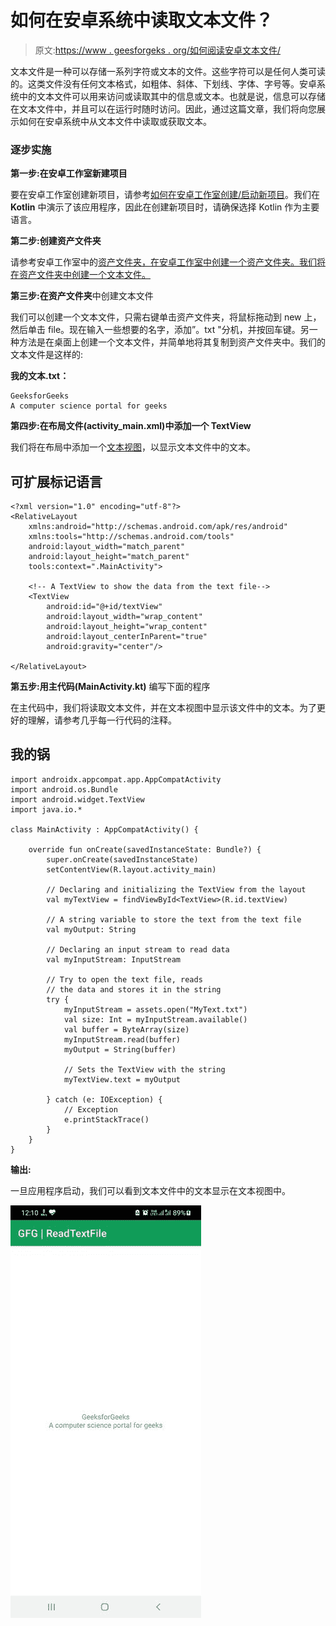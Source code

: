 # 如何在安卓系统中读取文本文件？

> 原文:[https://www . geesforgeks . org/如何阅读安卓文本文件/](https://www.geeksforgeeks.org/how-to-read-a-text-file-in-android/)

文本文件是一种可以存储一系列字符或文本的文件。这些字符可以是任何人类可读的。这类文件没有任何文本格式，如粗体、斜体、下划线、字体、字号等。安卓系统中的文本文件可以用来访问或读取其中的信息或文本。也就是说，信息可以存储在文本文件中，并且可以在运行时随时访问。因此，通过这篇文章，我们将向您展示如何在安卓系统中从文本文件中读取或获取文本。

### 逐步实施

**第一步:在安卓工作室新建项目**

要在安卓工作室创建新项目，请参考[如何在安卓工作室创建/启动新项目](https://www.geeksforgeeks.org/android-how-to-create-start-a-new-project-in-android-studio/)。我们在 **Kotlin** 中演示了该应用程序，因此在创建新项目时，请确保选择 Kotlin 作为主要语言。

**第二步:创建资产文件夹**

请参考安卓工作室中的[资产文件夹，在安卓工作室中创建一个资产文件夹。我们将在资产文件夹中创建一个文本文件。](https://www.geeksforgeeks.org/assets-folder-in-android/)

**第三步:在资产文件夹**中创建文本文件

我们可以创建一个文本文件，只需右键单击资产文件夹，将鼠标拖动到 new 上，然后单击 file。现在输入一些想要的名字，添加”。txt "分机，并按回车键。另一种方法是在桌面上创建一个文本文件，并简单地将其复制到资产文件夹中。我们的文本文件是这样的:

**我的文本.txt：**

```
GeeksforGeeks
A computer science portal for geeks
```

**第四步:在布局文件(activity_main.xml)中添加一个 TextView**

我们将在布局中添加一个[文本视图](https://www.geeksforgeeks.org/textview-widget-in-android-using-java-with-examples/)，以显示文本文件中的文本。

## 可扩展标记语言

```
<?xml version="1.0" encoding="utf-8"?>
<RelativeLayout 
    xmlns:android="http://schemas.android.com/apk/res/android"
    xmlns:tools="http://schemas.android.com/tools"
    android:layout_width="match_parent"
    android:layout_height="match_parent"
    tools:context=".MainActivity">

    <!-- A TextView to show the data from the text file-->
    <TextView
        android:id="@+id/textView"
        android:layout_width="wrap_content"
        android:layout_height="wrap_content"
        android:layout_centerInParent="true"
        android:gravity="center"/>

</RelativeLayout>
```

**第五步:用主代码(MainActivity.kt)** 编写下面的程序

在主代码中，我们将读取文本文件，并在文本视图中显示该文件中的文本。为了更好的理解，请参考几乎每一行代码的注释。

## 我的锅

```
import androidx.appcompat.app.AppCompatActivity
import android.os.Bundle
import android.widget.TextView
import java.io.*

class MainActivity : AppCompatActivity() {

    override fun onCreate(savedInstanceState: Bundle?) {
        super.onCreate(savedInstanceState)
        setContentView(R.layout.activity_main)

        // Declaring and initializing the TextView from the layout
        val myTextView = findViewById<TextView>(R.id.textView)

        // A string variable to store the text from the text file
        val myOutput: String

        // Declaring an input stream to read data
        val myInputStream: InputStream

        // Try to open the text file, reads 
        // the data and stores it in the string
        try {
            myInputStream = assets.open("MyText.txt")
            val size: Int = myInputStream.available()
            val buffer = ByteArray(size)
            myInputStream.read(buffer)
            myOutput = String(buffer)

            // Sets the TextView with the string
            myTextView.text = myOutput

        } catch (e: IOException) {
            // Exception
            e.printStackTrace()
        }
    }
}
```

**输出:**

一旦应用程序启动，我们可以看到文本文件中的文本显示在文本视图中。

![](img/217a899349daa075e1a51ab285232e6a.png)